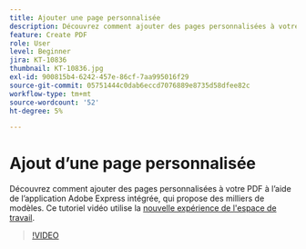 ```yaml
---
title: Ajouter une page personnalisée
description: Découvrez comment ajouter des pages personnalisées à votre PDF à l’aide de l’application Adobe Express intégrée
feature: Create PDF
role: User
level: Beginner
jira: KT-10836
thumbnail: KT-10836.jpg
exl-id: 900815b4-6242-457e-86cf-7aa995016f29
source-git-commit: 05751444c0dab6eccd7076889e8735d58dfee82c
workflow-type: tm+mt
source-wordcount: '52'
ht-degree: 5%

---
```


# Ajout d’une page personnalisée

Découvrez comment ajouter des pages personnalisées à votre PDF à l’aide de l’application Adobe Express intégrée, qui propose des milliers de modèles. Ce tutoriel vidéo utilise la [nouvelle expérience de l&#39;espace de travail](new-workspace.md).

>[!VIDEO](https://video.tv.adobe.com/v/347331?quality=12&learn=on&hidetitle=true)

